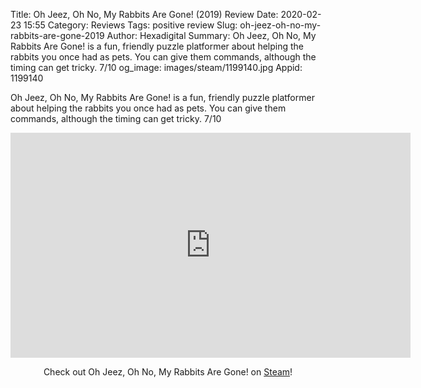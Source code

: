 Title: Oh Jeez, Oh No, My Rabbits Are Gone! (2019) Review
Date: 2020-02-23 15:55
Category: Reviews
Tags: positive review
Slug: oh-jeez-oh-no-my-rabbits-are-gone-2019
Author: Hexadigital
Summary: Oh Jeez, Oh No, My Rabbits Are Gone! is a fun, friendly puzzle platformer about helping the rabbits you once had as pets. You can give them commands, although the timing can get tricky. 7/10
og_image: images/steam/1199140.jpg
Appid: 1199140

Oh Jeez, Oh No, My Rabbits Are Gone! is a fun, friendly puzzle platformer about helping the rabbits you once had as pets. You can give them commands, although the timing can get tricky. 7/10

<center><iframe src="https://www.youtube.com/embed/t8XnRp6_Rb8?feature=oembed" allow="accelerometer; autoplay; encrypted-media; gyroscope; picture-in-picture" width="640" height="360" frameborder="0"></iframe>

Check out Oh Jeez, Oh No, My Rabbits Are Gone! on [Steam](https://store.steampowered.com/app/1199140/?curator_clanid=34633900)!</center>
